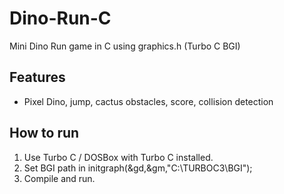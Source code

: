 # Dino-Run-C
Mini Dino Run game in C using graphics.h (Turbo C BGI)

## Features
- Pixel Dino, jump, cactus obstacles, score, collision detection

## How to run
1. Use Turbo C / DOSBox with Turbo C installed.
2. Set BGI path in initgraph(&gd,&gm,"C:\\TURBOC3\\BGI");
3. Compile and run.


